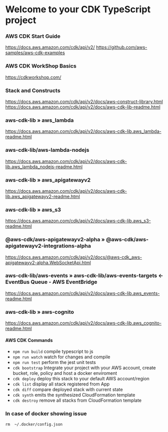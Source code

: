 # Welcome to your CDK TypeScript project


### AWS CDK Start Guide
https://docs.aws.amazon.com/cdk/api/v2/
https://github.com/aws-samples/aws-cdk-examples

### AWS CDK WorkShop Basics
https://cdkworkshop.com/

### Stack and Constructs
https://docs.aws.amazon.com/cdk/api/v2/docs/aws-construct-library.html
https://docs.aws.amazon.com/cdk/api/v2/docs/aws-cdk-lib-readme.html

### aws-cdk-lib » aws_lambda
https://docs.aws.amazon.com/cdk/api/v2/docs/aws-cdk-lib.aws_lambda-readme.html

### aws-cdk-lib/aws-lambda-nodejs
https://docs.aws.amazon.com/cdk/api/v2/docs/aws-cdk-lib.aws_lambda_nodejs-readme.html

### aws-cdk-lib » aws_apigatewayv2
https://docs.aws.amazon.com/cdk/api/v2/docs/aws-cdk-lib.aws_apigatewayv2-readme.html

### aws-cdk-lib » aws_s3
https://docs.aws.amazon.com/cdk/api/v2/docs/aws-cdk-lib.aws_s3-readme.html

### @aws-cdk/aws-apigatewayv2-alpha » @aws-cdk/aws-apigatewayv2-integrations-alpha
https://docs.aws.amazon.com/cdk/api/v2/docs/@aws-cdk_aws-apigatewayv2-alpha.WebSocketApi.html

### aws-cdk-lib/aws-events » aws-cdk-lib/aws-events-targets <- EventBus Queue - AWS EventBridge 
https://docs.aws.amazon.com/cdk/api/v2/docs/aws-cdk-lib.aws_events-readme.html

### aws-cdk-lib » aws-cognito
https://docs.aws.amazon.com/cdk/api/v2/docs/aws-cdk-lib.aws_cognito-readme.html



#### AWS CDK Commands
* `npm run build`   compile typescript to js
* `npm run watch`   watch for changes and compile
* `npm run test`    perform the jest unit tests
* `cdk bootstrap`   Integrate your project with your AWS account, create bucket, role, policy and host a docker enviroment
* `cdk deploy`      deploy this stack to your default AWS account/region
* `cdk list`        display all stack registered from App
* `cdk diff`        compare deployed stack with current state
* `cdk synth`       emits the synthesized CloudFormation template
* `cdk destroy`     remove all stacks from CloudFormation template


### In case of docker showing issue
```
rm  ~/.docker/config.json
``` 
